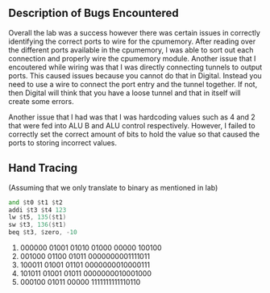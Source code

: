 ## Description of Bugs Encountered

Overall the lab was a success however there was certain issues in correctly identifying the correct ports to wire for the cpumemory. After reading over the different ports available in the cpumemory, I was able to sort out each connection and properly wire the cpumemory module. Another issue that I encoutered while wiring was that I was directly connecting tunnels to output ports. This caused issues because you cannot do that in Digital. Instead you need to use a wire to connect the port entry and the tunnel together. If not, then Digital will think that you have a loose tunnel and that in itself will create some errors. 

Another issue that I had was that I was hardcoding values such as 4 and 2 that were fed into ALU B and ALU control respectively. However, I failed to correctly set the correct amount of bits to hold the value so that caused the ports to storing incorrect values. 


## Hand Tracing
(Assuming that we only translate to binary as mentioned in lab) 
```asm
and $t0 $t1 $t2
addi $t3 $t4 123
lw $t5, 135($t1)
sw $t3, 136($t1)
beq $t3, $zero, -10
```

1) 000000 01001 01010 01000 00000 100100
2) 001000 01100 01011 0000000001111011
3) 100011 01001 01101 0000000010000111
4) 101011 01001 01011 0000000010001000
5) 000100 01011 00000 1111111111110110